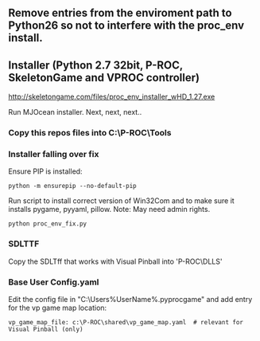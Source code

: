 ## Remove entries from the enviroment path to Python26 so not to interfere with the proc_env install.

## Installer (Python 2.7 32bit, P-ROC, SkeletonGame and VPROC controller)

http://skeletongame.com/files/proc_env_installer_wHD_1.27.exe

Run MJOcean installer. Next, next, next..

### Copy this repos files into C:\P-ROC\Tools

### Installer falling over fix

Ensure PIP is installed:

	python -m ensurepip --no-default-pip

Run script to install correct version of Win32Com and to make sure it installs pygame, pyyaml, pillow. Note: May need admin rights.

	python proc_env_fix.py

### SDLTTF
Copy the SDLTff that works with Visual Pinball into 'P-ROC\DLLS'

### Base User Config.yaml
Edit the config file in "C:\Users\%UserName%\.pyprocgame" and add entry for the vp game map location:

	vp_game_map_file: c:\P-ROC\shared\vp_game_map.yaml  # relevant for Visual Pinball (only)

